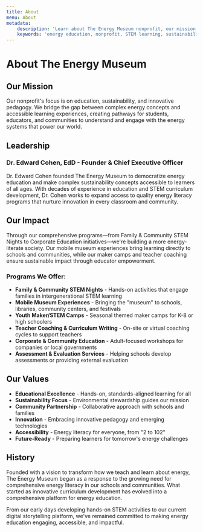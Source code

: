 ```yaml
---
title: About
menu: About
metadata:
    description: 'Learn about The Energy Museum nonprofit, our mission to provide innovative energy education, and our commitment to sustainability and STEM learning.'
    keywords: 'energy education, nonprofit, STEM learning, sustainability, Dr. Edward Cohen, energy literacy, educational programs'
---
```


# About The Energy Museum

## Our Mission

Our nonprofit's focus is on education, sustainability, and innovative pedagogy. We bridge the gap between complex energy concepts and accessible learning experiences, creating pathways for students, educators, and communities to understand and engage with the energy systems that power our world.

## Leadership

### Dr. Edward Cohen, EdD - Founder & Chief Executive Officer

Dr. Edward Cohen founded The Energy Museum to democratize energy education and make complex sustainability concepts accessible to learners of all ages. With decades of experience in education and STEM curriculum development, Dr. Cohen works to expand access to quality energy literacy programs that nurture innovation in every classroom and community.

## Our Impact

Through our comprehensive programs—from Family & Community STEM Nights to Corporate Education initiatives—we're building a more energy-literate society. Our mobile museum experiences bring learning directly to schools and communities, while our maker camps and teacher coaching ensure sustainable impact through educator empowerment.

### Programs We Offer:

- **Family & Community STEM Nights** - Hands-on activities that engage families in intergenerational STEM learning
- **Mobile Museum Experiences** - Bringing the "museum" to schools, libraries, community centers, and festivals
- **Youth Maker/STEM Camps** - Seasonal themed maker camps for K-8 or high schoolers
- **Teacher Coaching & Curriculum Writing** - On-site or virtual coaching cycles to support teachers
- **Corporate & Community Education** - Adult-focused workshops for companies or local governments
- **Assessment & Evaluation Services** - Helping schools develop assessments or providing external evaluation

## Our Values

- **Educational Excellence** - Hands-on, standards-aligned learning for all
- **Sustainability Focus** - Environmental stewardship guides our mission
- **Community Partnership** - Collaborative approach with schools and families
- **Innovation** - Embracing innovative pedagogy and emerging technologies
- **Accessibility** - Energy literacy for everyone, from "2 to 102"
- **Future-Ready** - Preparing learners for tomorrow's energy challenges

## History

Founded with a vision to transform how we teach and learn about energy, The Energy Museum began as a response to the growing need for comprehensive energy literacy in our schools and communities. What started as innovative curriculum development has evolved into a comprehensive platform for energy education.

From our early days developing hands-on STEM activities to our current digital storytelling platform, we've remained committed to making energy education engaging, accessible, and impactful.